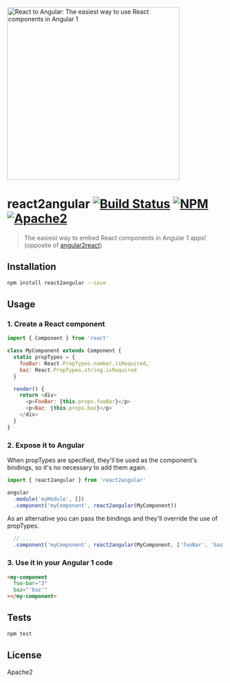 <img alt="React to Angular: The easiest way to use React components in Angular 1" src="https://raw.githubusercontent.com/coatue/react2angular/master/logo.png" width="400px" />

# react2angular [![Build Status](https://img.shields.io/circleci/project/coatue/react2angular.svg?branch=master&style=flat-square)](https://circleci.com/gh/coatue/react2angular) [![NPM](https://img.shields.io/npm/v/react2angular.svg?style=flat-square)](https://www.npmjs.com/package/react2angular) [![Apache2](https://img.shields.io/npm/l/react2angular.svg?style=flat-square)](https://opensource.org/licenses/Apache2)

> The easiest way to embed React components in Angular 1 apps! (opposite of [angular2react](https://github.com/coatue/angular2react))

## Installation

```sh
npm install react2angular --save
```

## Usage

### 1. Create a React component

```js
import { Component } from 'react'

class MyComponent extends Component {
  static propTypes = {
    fooBar: React.PropTypes.number.isRequired,
    baz: React.PropTypes.string.isRequired
  }

  render() {
    return <div>
      <p>FooBar: {this.props.fooBar}</p>
      <p>Baz: {this.props.baz}</p>
    </div>
  }
}
```

### 2. Expose it to Angular

When propTypes are specified, they'll be used as the component's bindings, so it's no necessary to add them again.

```js
import { react2angular } from 'react2angular'

angular
  .module('myModule', [])
  .component('myComponent', react2angular(MyComponent))
```

As an alternative you can pass the bindings and they'll override the use of propTypes.

```js
  // ...  
  .component('myComponent', react2angular(MyComponent, ['fooBar', 'baz']))
```

### 3. Use it in your Angular 1 code

```html
<my-component
  foo-bar="3"
  baz="'baz'"
></my-component>
```

## Tests

```sh
npm test
```

## License

Apache2
